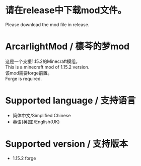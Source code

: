 # 请在release中下载mod文件。
Please download the mod file in release.

# ArcarlightMod / 檩芩的梦mod
这是一个支援1.15.2的Minecraft模组。<br/>
This is a minecraft mod of 1.15.2 version.<br/>
该mod需要forge前置。<br/>
Forge is required.

# Supported language / 支持语言<br/>
+ 简体中文/Simplified Chinese
+ 英语(英国)/English(UK)

# Supported version / 支持版本<br/>
+ 1.15.2 forge
